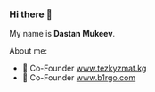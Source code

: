 ### Hi there 👋
My name is <b>Dastan Mukeev</b>.  


About me:
- 🔭 Co-Founder www.tezkyzmat.kg
- 🔭 Co-Founder <a href='https://b1rgo.com' target='_blank'>www.b1rgo.com</a>
